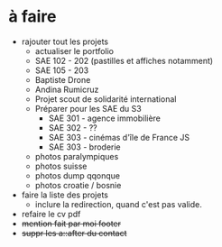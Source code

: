 # à faire

- rajouter tout les projets
    - actualiser le portfolio
    - SAE 102 - 202 (pastilles et affiches notamment)
    - SAE 105 - 203
    - Baptiste Drone
    - Andina Rumicruz 
    - Projet scout de solidarité international
    - Préparer pour les SAE du S3
        - SAE 301 - agence immobilière
        - SAE 302 - ??
        - SAE 303 - cinémas d'île de France JS
        - SAE 303 - broderie
    - photos paralympiques
    - photos suisse
    - photos dump qqonque
    - photos croatie / bosnie
- faire la liste des projets
    - inclure la redirection, quand c'est pas valide.
- refaire le cv pdf
- ~~mention fait par moi footer~~
- ~~suppr les a::after du contact~~